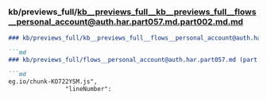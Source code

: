### kb/previews_full/kb__previews_full__kb__previews_full__flows__personal_account@auth.har.part057.md.part002.md.md

```md
### kb/previews_full/kb__previews_full__flows__personal_account@auth.har.part057.md.part002.md

```md
### kb/previews_full/flows__personal_account@auth.har.part057.md (part 002)

```md
eg.io/chunk-KO722YSM.js",
                "lineNumber":
```

```

```

```
